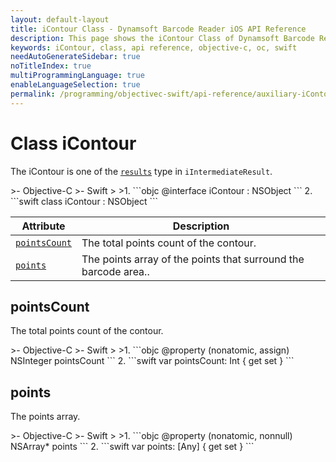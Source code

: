```yaml
---
layout: default-layout
title: iContour Class - Dynamsoft Barcode Reader iOS API Reference
description: This page shows the iContour Class of Dynamsoft Barcode Reader for iOS SDK.
keywords: iContour, class, api reference, objective-c, oc, swift
needAutoGenerateSidebar: true
noTitleIndex: true
multiProgrammingLanguage: true
enableLanguageSelection: true
permalink: /programming/objectivec-swift/api-reference/auxiliary-iContour.html
---
```



# Class iContour

The iContour is one of the [`results`](auxiliary-iIntermediateResult.html#results) type in `iIntermediateResult`.

<div class="sample-code-prefix"></div>
>- Objective-C
>- Swift
>
>1. 
```objc
@interface iContour : NSObject
```
2. 
```swift
class iContour : NSObject
```

| Attribute | Description |
|---------- | ----------- |
| [`pointsCount`](#pointscount) | The total points count of the contour. |
| [`points`](#points) | The points array of the points that surround the barcode area.. |

## pointsCount

The total points count of the contour.

<div class="sample-code-prefix"></div>
>- Objective-C
>- Swift
>
>1. 
```objc
@property (nonatomic, assign) NSInteger pointsCount
```
2. 
```swift
var pointsCount: Int { get set }
```

## points

The points array.

<div class="sample-code-prefix"></div>
>- Objective-C
>- Swift
>
>1. 
```objc
@property (nonatomic, nonnull) NSArray* points
```
2. 
```swift
var points: [Any] { get set }
```
